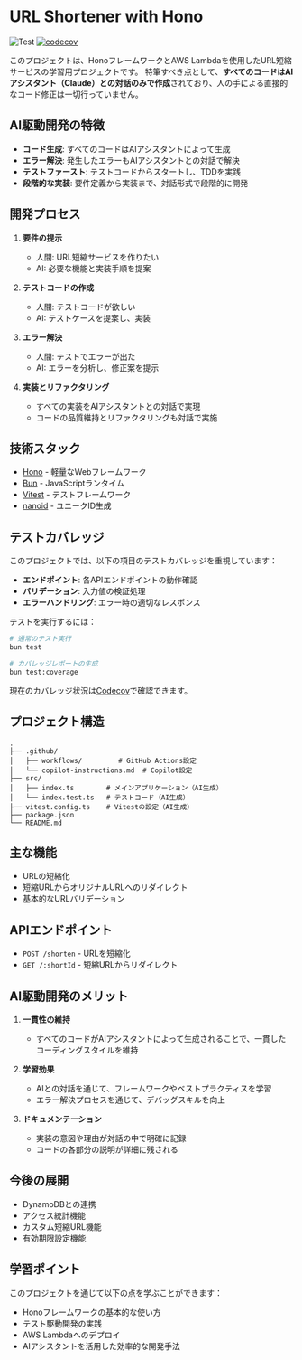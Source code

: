 # URL Shortener with Hono

![Test](https://github.com/lil-shimon/hono-linker/actions/workflows/test.yml/badge.svg)
[![codecov](https://codecov.io/gh/lil-shimon/hono-linker/branch/main/graph/badge.svg)](https://codecov.io/gh/lil-shimon/hono-linker)

このプロジェクトは、HonoフレームワークとAWS Lambdaを使用したURL短縮サービスの学習用プロジェクトです。
特筆すべき点として、**すべてのコードはAIアシスタント（Claude）との対話のみで作成**されており、人の手による直接的なコード修正は一切行っていません。

## AI駆動開発の特徴

- **コード生成**: すべてのコードはAIアシスタントによって生成
- **エラー解決**: 発生したエラーもAIアシスタントとの対話で解決
- **テストファースト**: テストコードからスタートし、TDDを実践
- **段階的な実装**: 要件定義から実装まで、対話形式で段階的に開発

## 開発プロセス

1. **要件の提示**
   - 人間: URL短縮サービスを作りたい
   - AI: 必要な機能と実装手順を提案

2. **テストコードの作成**
   - 人間: テストコードが欲しい
   - AI: テストケースを提案し、実装

3. **エラー解決**
   - 人間: テストでエラーが出た
   - AI: エラーを分析し、修正案を提示

4. **実装とリファクタリング**
   - すべての実装をAIアシスタントとの対話で実現
   - コードの品質維持とリファクタリングも対話で実施

## 技術スタック

- [Hono](https://hono.dev/) - 軽量なWebフレームワーク
- [Bun](https://bun.sh/) - JavaScriptランタイム
- [Vitest](https://vitest.dev/) - テストフレームワーク
- [nanoid](https://github.com/ai/nanoid) - ユニークID生成

## テストカバレッジ

このプロジェクトでは、以下の項目のテストカバレッジを重視しています：

- **エンドポイント**: 各APIエンドポイントの動作確認
- **バリデーション**: 入力値の検証処理
- **エラーハンドリング**: エラー時の適切なレスポンス

テストを実行するには：

```bash
# 通常のテスト実行
bun test

# カバレッジレポートの生成
bun test:coverage
```

現在のカバレッジ状況は[Codecov](https://codecov.io/gh/lil-shimon/hono-linker)で確認できます。

## プロジェクト構造

```
.
├── .github/
│   ├── workflows/         # GitHub Actions設定
│   └── copilot-instructions.md  # Copilot設定
├── src/
│   ├── index.ts        # メインアプリケーション（AI生成）
│   └── index.test.ts   # テストコード（AI生成）
├── vitest.config.ts    # Vitestの設定（AI生成）
├── package.json
└── README.md
```

## 主な機能

- URLの短縮化
- 短縮URLからオリジナルURLへのリダイレクト
- 基本的なURLバリデーション

## APIエンドポイント

- `POST /shorten` - URLを短縮化
- `GET /:shortId` - 短縮URLからリダイレクト

## AI駆動開発のメリット

1. **一貫性の維持**
   - すべてのコードがAIアシスタントによって生成されることで、一貫したコーディングスタイルを維持

2. **学習効果**
   - AIとの対話を通じて、フレームワークやベストプラクティスを学習
   - エラー解決プロセスを通じて、デバッグスキルを向上

3. **ドキュメンテーション**
   - 実装の意図や理由が対話の中で明確に記録
   - コードの各部分の説明が詳細に残される

## 今後の展開

- DynamoDBとの連携
- アクセス統計機能
- カスタム短縮URL機能
- 有効期限設定機能

## 学習ポイント

このプロジェクトを通じて以下の点を学ぶことができます：

- Honoフレームワークの基本的な使い方
- テスト駆動開発の実践
- AWS Lambdaへのデプロイ
- AIアシスタントを活用した効率的な開発手法
